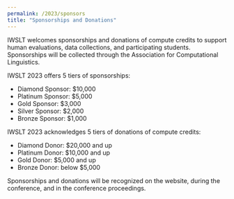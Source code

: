 ```yaml
---
permalink: /2023/sponsors
title: "Sponsorships and Donations"
---
```


IWSLT welcomes sponsorships and donations of compute credits to support human evaluations, data collections, and participating students. 
Sponsorships will be collected through the Association for Computational Linguistics.

IWSLT 2023 offers 5 tiers of sponsorships: 

- Diamond Sponsor: $10,000 
- Platinum Sponsor: $5,000 
- Gold Sponsor:     $3,000 
- Silver Sponsor:   $2,000 
- Bronze Sponsor:   $1,000  

IWSLT 2023 acknowledges 5 tiers of donations of compute credits: 

- Diamond Donor:  $20,000 and up 
- Platinum Donor: $10,000 and up
- Gold Donor:     $5,000 and up
- Bronze Donor:   below $5,000 

Sponsorships and donations will be recognized on the website, during the conference, and in the conference proceedings. 


